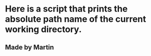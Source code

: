 # Here is a script that prints the absolute path name of the current working directory.
## Made by Martin